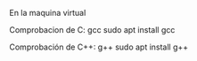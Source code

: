 En la maquina virtual

Comprobacion de C:
gcc
sudo apt install gcc

Comprobación de C++:
g++
sudo apt install g++


